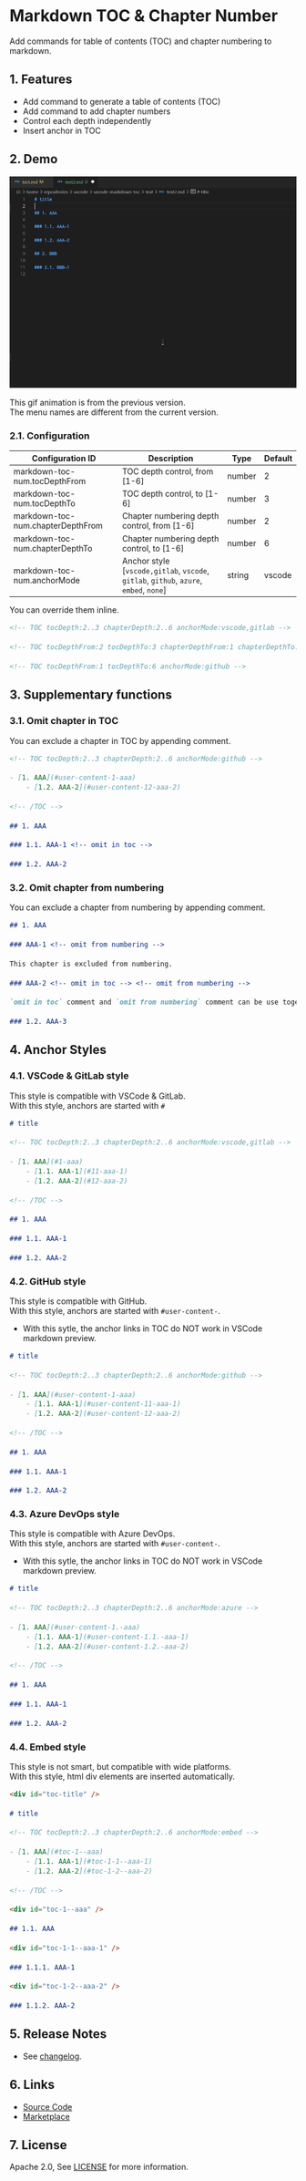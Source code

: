 # Markdown TOC & Chapter Number

Add commands for table of contents (TOC) and chapter numbering to markdown.

## 1. Features

- Add command to generate a table of contents (TOC)
- Add command to add chapter numbers
- Control each depth independently
- Insert anchor in TOC

## 2. Demo

![demo](images/insert.gif)

This gif animation is from the previous version.  
The menu names are different from the current version.

### 2.1. Configuration

| Configuration ID                  | Description                                                                            | Type   | Default |
| --------------------------------- | -------------------------------------------------------------------------------------- | ------ | ------- |
| markdown-toc-num.tocDepthFrom     | TOC depth control, from [1-6]                                                          | number | 2       |
| markdown-toc-num.tocDepthTo       | TOC depth control, to [1-6]                                                            | number | 3       |
| markdown-toc-num.chapterDepthFrom | Chapter numbering depth control, from [1-6]                                            | number | 2       |
| markdown-toc-num.chapterDepthTo   | Chapter numbering depth control, to [1-6]                                              | number | 6       |
| markdown-toc-num.anchorMode       | Anchor style [`vscode,gitlab`, `vscode`, `gitlab`, `github`, `azure`, `embed`, `none`] | string | vscode  |

You can override them inline.

```md
<!-- TOC tocDepth:2..3 chapterDepth:2..6 anchorMode:vscode,gitlab -->

<!-- TOC tocDepthFrom:2 tocDepthTo:3 chapterDepthFrom:1 chapterDepthTo:6 anchorMode:embed -->

<!-- TOC tocDepthFrom:1 tocDepthTo:6 anchorMode:github -->
```

## 3. Supplementary functions

### 3.1. Omit chapter in TOC

You can exclude a chapter in TOC by appending <!-- omit in toc --> comment.

```md
<!-- TOC tocDepth:2..3 chapterDepth:2..6 anchorMode:github -->

- [1. AAA](#user-content-1-aaa)
    - [1.2. AAA-2](#user-content-12-aaa-2)

<!-- /TOC -->

## 1. AAA

### 1.1. AAA-1 <!-- omit in toc -->

### 1.2. AAA-2
```

### 3.2. Omit chapter from numbering

You can exclude a chapter from numbering by appending <!-- omit from numbering --> comment.  


```md
## 1. AAA

### AAA-1 <!-- omit from numbering -->

This chapter is excluded from numbering.

### AAA-2 <!-- omit in toc --> <!-- omit from numbering -->

`omit in toc` comment and `omit from numbering` comment can be use together.

### 1.2. AAA-3
```

## 4. Anchor Styles

### 4.1. VSCode & GitLab style

This style is compatible with VSCode & GitLab.  
With this style, anchors are started with `#`

```md
# title

<!-- TOC tocDepth:2..3 chapterDepth:2..6 anchorMode:vscode,gitlab -->

- [1. AAA](#1-aaa)
    - [1.1. AAA-1](#11-aaa-1)
    - [1.2. AAA-2](#12-aaa-2)

<!-- /TOC -->

## 1. AAA

### 1.1. AAA-1

### 1.2. AAA-2
```

### 4.2. GitHub style

This style is compatible with GitHub.  
With this style, anchors are started with `#user-content-`.

- With this sytle, the anchor links in TOC do NOT work in VSCode markdown preview.

```md
# title

<!-- TOC tocDepth:2..3 chapterDepth:2..6 anchorMode:github -->

- [1. AAA](#user-content-1-aaa)
    - [1.1. AAA-1](#user-content-11-aaa-1)
    - [1.2. AAA-2](#user-content-12-aaa-2)

<!-- /TOC -->

## 1. AAA

### 1.1. AAA-1

### 1.2. AAA-2
```

### 4.3. Azure DevOps style

This style is compatible with Azure DevOps.  
With this style, anchors are started with `#user-content-`.

- With this sytle, the anchor links in TOC do NOT work in VSCode markdown preview.

```md
# title

<!-- TOC tocDepth:2..3 chapterDepth:2..6 anchorMode:azure -->

- [1. AAA](#user-content-1.-aaa)
    - [1.1. AAA-1](#user-content-1.1.-aaa-1)
    - [1.2. AAA-2](#user-content-1.2.-aaa-2)

<!-- /TOC -->

## 1. AAA

### 1.1. AAA-1

### 1.2. AAA-2
```

### 4.4. Embed style

This style is not smart, but compatible with wide platforms.  
With this style, html div elements are inserted automatically.

```md
<div id="toc-title" />

# title

<!-- TOC tocDepth:2..3 chapterDepth:2..6 anchorMode:embed -->

- [1. AAA](#toc-1--aaa)
    - [1.1. AAA-1](#toc-1-1--aaa-1)
    - [1.2. AAA-2](#toc-1-2--aaa-2)

<!-- /TOC -->

<div id="toc-1--aaa" />

## 1.1. AAA

<div id="toc-1-1--aaa-1" />

### 1.1.1. AAA-1

<div id="toc-1-2--aaa-2" />

### 1.1.2. AAA-2
```

## 5. Release Notes

- See [changelog](CHANGELOG.md).

## 6. Links

- [Source Code](https://github.com/takumisoft68/vscode-markdown-toc-num)
- [Marketplace](https://marketplace.visualstudio.com/items?itemName=TakumiI.markdown-toc-num)

## 7. License

Apache 2.0, See [LICENSE](LICENSE) for more information.
